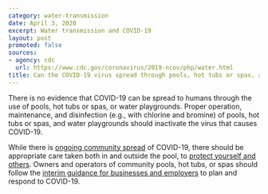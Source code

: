 ```yaml
---
category: water-transmission
date: April 3, 2020
excerpt: Water transmission and COVID-19
layout: post
promoted: false
sources:
- agency: cdc
  url: https://www.cdc.gov/coronavirus/2019-ncov/php/water.html
title: Can the COVID-19 virus spread through pools, hot tubs or spas, and water playgrounds?
---
```


There is no evidence that COVID-19 can be spread to humans through the use of pools, hot tubs or spas, or water playgrounds. Proper operation, maintenance, and disinfection (e.g., with chlorine and bromine) of pools, hot tubs or spas, and water playgrounds should inactivate the virus that causes COVID-19.

While there is [ongoing community spread](https://www.cdc.gov/coronavirus/2019-ncov/cases-updates/cases-in-us.html) of COVID-19, there should be appropriate care taken both in and outside the pool, to [protect yourself and others](https://www.cdc.gov/coronavirus/2019-ncov/prevent-getting-sick/prevention.html). Owners and operators of community pools, hot tubs, or spas should follow the [interim guidance for businesses and employers](https://www.cdc.gov/coronavirus/2019-ncov/community/organizations/cleaning-disinfection.html) to plan and respond to COVID-19.